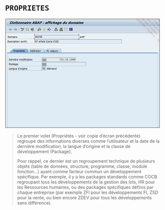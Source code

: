 # **`PROPRIETES`**

![](../00_Ressources/05_02_02.png)

> Le premier volet (Propriétés - voir copie d’écran précédente) regroupe des informations diverses comme l’utilisateur et la date de la dernière modification, la langue d’origine et la classe de développement (Package).
>
> Pour rappel, ce dernier est un regroupement technique de plusieurs objets (table de données, structure, programme, classe, module fonction...) ayant comme facteur commun un développement spécifique. Par exemple, il y a les packages standards comme COCB regroupant tous les développements de la gestion des lots, HR pour les Ressources humaines, ou des packages spécifiques définis par chaque entreprise (par exemple ZFI pour les développements FI, ZSD pour la vente, ou bien encore ZDEV pour tous les développements sans différence).
